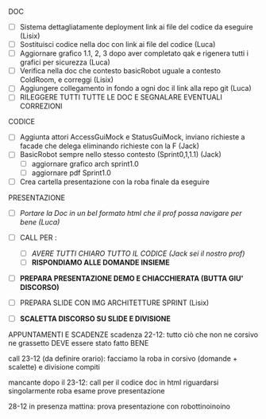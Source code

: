 DOC
- [ ] Sistema dettagliatamente deployment link ai file del codice da eseguire (Lisix)
- [ ] Sostituisci codice nella doc con link ai file del codice (Luca)
- [ ] Aggiornare grafico 1.1, 2, 3 dopo aver completato qak e rigenera tutti i grafici per sicurezza (Luca)
- [ ] Verifica nella doc che contesto basicRobot uguale a contesto ColdRoom, e correggi (Lisix)
- [ ] Aggiungere collegamento in fondo a ogni doc il link alla repo git (Luca)
- [ ] RILEGGERE TUTTI TUTTE LE DOC E SEGNALARE EVENTUALI CORREZIONI

CODICE
- [ ] Aggiunta attori AccessGuiMock e StatusGuiMock, inviano richieste a facade che delega eliminando richieste con la F (Jack)
- [ ] BasicRobot sempre nello stesso contesto (Sprint0,1,1.1) (Jack)
	- [ ] aggiornare grafico arch sprint1.0
	- [ ] aggiornare pdf Sprint1.0
- [ ] Crea cartella presentazione con la roba finale da eseguire

PRESENTAZIONE
- [ ] *Portare la Doc in un bel formato html che il prof possa navigare per bene (Luca)* 
- [ ] CALL PER : 
	- [ ] *AVERE TUTTI CHIARO TUTTO IL CODICE (Jack sei il nostro prof)*
	- [ ] **RISPONDIAMO ALLE DOMANDE INSIEME**
- [ ] **PREPARA PRESENTAZIONE DEMO E CHIACCHIERATA (BUTTA GIU' DISCORSO)**
- [ ] PREPARA SLIDE CON IMG ARCHITETTURE SPRINT (Lisix)
- [ ] **SCALETTA DISCORSO SU SLIDE E DIVISIONE**


APPUNTAMENTI E SCADENZE
scadenza 22-12: 
tutto ciò che non ne corsivo ne grassetto DEVE essere stato fatto BENE

call 23-12 (da definire orario):
facciamo la roba in corsivo (domande + scalette) e divisione compiti

mancante dopo il 23-12: 
call per il codice
doc in html
riguardarsi singolarmente roba esame
prove presentazione

28-12 in presenza mattina: 
prova presentazione con robottinoinoino


